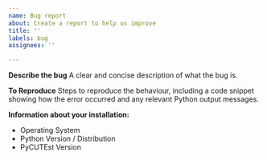 ```yaml
---
name: Bug report
about: Create a report to help us improve
title: ''
labels: bug
assignees: ''

---
```


**Describe the bug**
A clear and concise description of what the bug is.

**To Reproduce**
Steps to reproduce the behaviour, including a code snippet showing how the error occurred
and any relevant Python output messages.

**Information about your installation:**
 - Operating System
 - Python Version / Distribution
 - PyCUTEst Version
